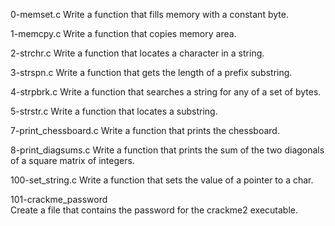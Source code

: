 0-memset.c
Write a function that fills memory with a constant byte.

1-memcpy.c
Write a function that copies memory area.

2-strchr.c
Write a function that locates a character in a string.

3-strspn.c
Write a function that gets the length of a prefix substring.

4-strpbrk.c
Write a function that searches a string for any of a set of bytes.

5-strstr.c
Write a function that locates a substring.

7-print_chessboard.c
Write a function that prints the chessboard.

8-print_diagsums.c
Write a function that prints the sum of the two diagonals of a square matrix of integers.

100-set_string.c 
Write a function that sets the value of a pointer to a char.

101-crackme_password  
Create a file that contains the password for the crackme2 executable.
                    
